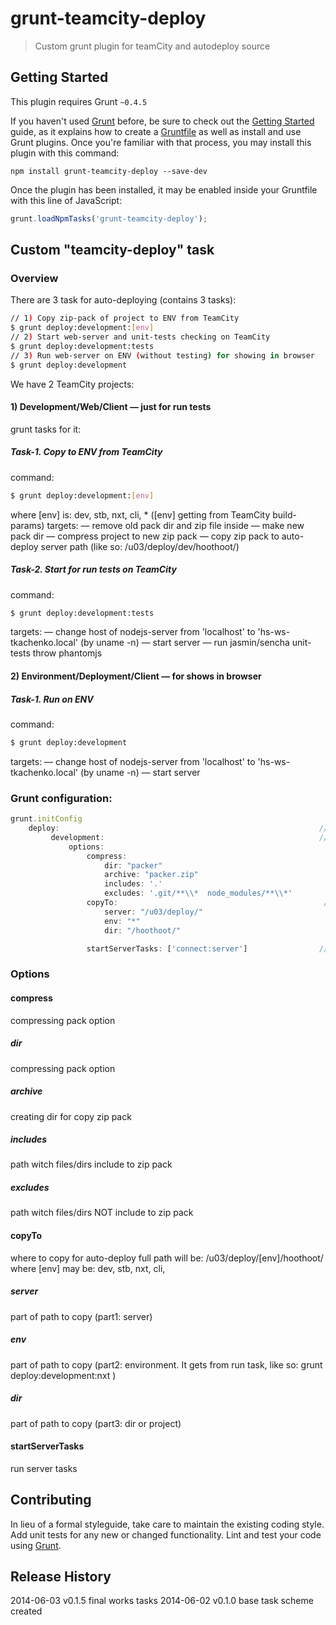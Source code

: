 # grunt-teamcity-deploy

> Custom grunt plugin for teamCity and autodeploy source

## Getting Started
This plugin requires Grunt `~0.4.5`

If you haven't used [Grunt](http://gruntjs.com/) before, be sure to check out the [Getting Started](http://gruntjs.com/getting-started) guide, as it explains how to create a [Gruntfile](http://gruntjs.com/sample-gruntfile) as well as install and use Grunt plugins. Once you're familiar with that process, you may install this plugin with this command:

```shell
npm install grunt-teamcity-deploy --save-dev
```

Once the plugin has been installed, it may be enabled inside your Gruntfile with this line of JavaScript:

```js
grunt.loadNpmTasks('grunt-teamcity-deploy');
```

## Custom "teamcity-deploy" task

### Overview
There are 3 task for auto-deploying (contains 3 tasks):

```bash
// 1) Copy zip-pack of project to ENV from TeamCity 
$ grunt deploy:development:[env]
// 2) Start web-server and unit-tests checking on TeamCity
$ grunt deploy:development:tests
// 3) Run web-server on ENV (without testing) for showing in browser
$ grunt deploy:development
```

We have 2 TeamCity projects:

#### 1) Development/Web/Client — just for run tests
grunt tasks for it:
##### Task-1. Copy to ENV from TeamCity 
command:
```bash
$ grunt deploy:development:[env]
```
where [env] is: dev, stb, nxt, cli, * 
([env] getting from TeamCity build-params)
targets:
— remove old pack dir and zip file inside
— make new pack dir
— compress project to new zip pack
— copy zip pack to auto-deploy server path (like so: /u03/deploy/dev/hoothoot/)

##### Task-2. Start for run tests on TeamCity 
command:
```bash
$ grunt deploy:development:tests
```
targets:
— change host of nodejs-server from 'localhost' to 'hs-ws-tkachenko.local' (by uname -n)
— start server
— run jasmin/sencha unit-tests throw phantomjs 

#### 2) Environment/Deployment/Client — for shows in browser
##### Task-1. Run on ENV
command:
```bash
$ grunt deploy:development
```
targets:
— change host of nodejs-server from 'localhost' to 'hs-ws-tkachenko.local' (by uname -n)
— start server

###  Grunt configuration:

```js
grunt.initConfig
    deploy:                                                          // deploy task
         development:                                                // deploy:development configeration (it is just a task, and could be more then one) 
             options:
                 compress:
                     dir: "packer"
                     archive: "packer.zip"
                     includes: '.'
                     excludes: '.git/**\\*  node_modules/**\\*'
                 copyTo:                                              // full path will be: /u03/deploy/[env]/hoothoot/
                     server: "/u03/deploy/"
                     env: "*" 
                     dir: "/hoothoot/"

                 startServerTasks: ['connect:server']                // run server tasks 
```

### Options

#### compress
compressing pack option

##### dir
compressing pack option

##### archive
creating dir for copy zip pack

##### includes
path witch files/dirs include to zip pack

##### excludes
path witch files/dirs NOT include to zip pack

#### copyTo
where to copy for auto-deploy
full path will be: /u03/deploy/[env]/hoothoot/ 
where [env] may be: dev, stb, nxt, cli,

##### server
part of path to copy (part1: server)

##### env
part of path to copy (part2: environment. It gets from run task, like so: grunt deploy:development:nxt )  

##### dir
part of path to copy (part3: dir or project)  

#### startServerTasks
run server tasks 

## Contributing
In lieu of a formal styleguide, take care to maintain the existing coding style. Add unit tests for any new or changed functionality. Lint and test your code using [Grunt](http://gruntjs.com/).

## Release History
2014-06-03  v0.1.5   final works tasks
2014-06-02  v0.1.0   base task scheme created
